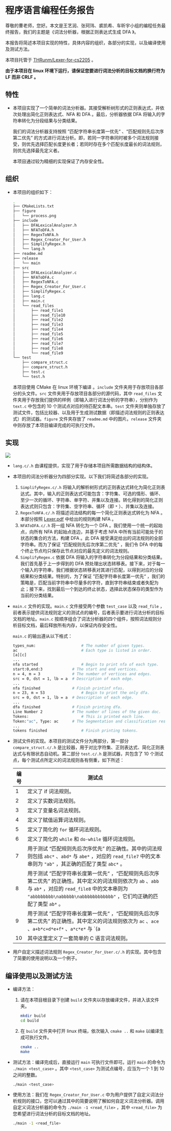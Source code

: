 # 程序语言编程任务报告

尊敬的曹老师，您好。本文是王艺润、张珂玮、裘凯希、车昕宇小组的编程任务最终报告，我们的主题是《词法分析器，根据正则表达式生成 DFA 》。

本报告将简述本项目实现的特性，具体内容的组织，各部分的实现，以及编译使用及测试方法。

本项目托管于 [THRunm/Lexer-for-cs2205](https://github.com/THRunm/Lexer-for-cs2205) 。

**由于本项目在 linux 环境下运行，请保证您要进行词法分析的目标文档的换行符为 LF 而非 CRLF 。**

## 特性

* 本项目实现了一个简单的词法分析器。其接受解析树形式的正则表达式，并依次处理出简化正则表达式、NFA 和 DFA 。最后，分析器依据 DFA 将输入的字符串转化为分段结果与分类结果。

  我们的词法分析器支持按照 ”匹配字符串长度第一优先“ 、“匹配规则先后次序第二优先” 的方式进行词法分析。即，若同一字符串同时被多个词法规则接受，则优先选择匹配长度更长者；若同时存在多个匹配长度最长的词法规则，则优先选择最先定义者。

  本项目通过较为精细的实现保证了内存安全性。

## 组织

* 本项目的组织如下：

  ```bash
  .
  ├── CMakeLists.txt
  ├── figure
  │   └── process.png
  ├── include
  │   ├── DFALexicalAnalyzer.h
  │   ├── NFAToDFA.h
  │   ├── RegexToNFA.h
  │   ├── Regex_Creator_For_User.h
  │   ├── SimplifyRegex.h
  │   └── lang.h
  ├── readme.md
  ├── release
  │   └── main
  ├── src
  │   ├── DFALexicalAnalyzer.c
  │   ├── NFAToDFA.c
  │   ├── RegexToNFA.c
  │   ├── Regex_Creator_For_User.c
  │   ├── SimplifyRegex.c
  │   ├── lang.c
  │   ├── main.c
  │   └── read_files
  │       ├── read_file1
  │       ├── read_file10
  │       ├── read_file2
  │       ├── read_file3
  │       ├── read_file4
  │       ├── read_file5
  │       ├── read_file6
  │       ├── read_file7
  │       ├── read_file8
  │       └── read_file9
  └── test
      ├── compare_struct.c
      ├── compare_struct.h
      ├── test.c
      └── test.h
  ```
  
  本项目使用 CMake 在 linux 环境下编译  。`include` 文件夹用于存放项目各部分的头文件。`src` 文件夹用于存放项目各部分的源代码，其中 `read_files` 文件夹用于存放我们提供的样例（即输入进行词法分析的字符串），分别作为 `text.c` 中包含的 10 个测试点对应的待匹配文本串。`test` 文件夹则单独存放了测试文件，包括比较器、以及用于生成测试数据（即描述词法规则的正则表达式）的测试器。`figure` 文件夹存放了 `readme.md` 中的图片。`release` 文件夹中则存放了本项目编译完成的可执行文件。 

## 实现

![](https://cdn.luogu.com.cn/upload/image_hosting/rfn7045w.png)

* `lang.c/.h` 由课程提供，实现了用于存储本项目所需数据结构的结构体。

* 本项目的词法分析器分为四部分实现。以下我们将简述各部分的实现。
  1. `SimplifyRegex.c/.h` 将输入的解析树形式的正则表达式转化为简化正则表达式。其中，输入的正则表达式可能包含：字符集、可选的情形、循环、至少一次的循环、字符串、单字符、并集以及连接。转化得到的简化正则表达式则只包含：字符集、空字符串、循环（即 `*` ）、并集以及连接。
  2. `RegexToNFA.c/.h` 将描述词法结构的每一个简化正则表达式转化为 NFA 。本部分按照 [Lexer.pdf](https://jhc.sjtu.edu.cn/public/courses/CS2205/Lexer.pdf) 中给出的规则构建 NFA 。
  3. `NFAToDFA.c/.h` 将一组 NFA 转化为一个 DFA 。我们使用一个统一的起始点，向所有 NFA 的起始点连边，并基于考虑 NFA 中所有当前可能处于的状态的集合的方法，构建 DFA 。此 DFA 接受满足给出的词法规则的全部字符串。而为了保证 “匹配规则先后次序第二优先” ，我们令 DFA 中的每个终止节点均只保存此节点对应的最先定义的词法规则。
  4. `SimplifyRegex.c` 依据 DFA 将输入的字符串转化为分段结果和分类结果。我们首先基于上一步得到的 DFA 预处理出状态转移表。接下来，对于每一个输入的字符串，我们根据状态转移表对其进行匹配，以得到对应的分段结果和分类结果。特别的，为了保证 ”匹配字符串长度第一优先“ ，我们的策略是，匹配当前字符串中尽量多的字符，直到字符串结束或者失配为止；接下来，找到最后一个到达的终止状态，选择此状态保存的类型作为当前的分类结果。
  
* `main.c` 文件的实现。`main.c` 文件接受两个参数 `test_case` 以及 `read_file` ，前者表示提供词法规则定义的测试点的编号，后者表示要进行词法分析的目标文档的地址。`main.c` 按顺序组合了词法分析器的四个组件，按照词法规则分析目标文档，最后释放所有内存，以保证内存安全性。

  `main.c` 的输出遵从以下格式：

  ```bash
  types_num: 					# The number of given types.
  ac							# Each type is listed in order.
  [a][c]
  ...        			
  nfa started					# Begin to print nfa of each type.
  start:0,end:3				# The start and end vertices.
  n = 4, m = 3				# The number of vertices and edges.
  src = 0, dst = 1, lb = a	# Description of each edge.
  ...
  nfa finished				# Finish printinf nfas.
  n = 23, m = 53				# Begin to print the only dfa.
  src = 0, dst = 1, lb = a	# Description of each edge.
  ...
  dfa finished				# Finish printing dfa.
  Line Number 2				# The number of lines of the given doc.
  Tokens:						# This is printed each line.
  Token:"ac", Type: ac		# The Segmentation and classification results.
  ...
  tokens finished				# Finish printing tokens.
  ```

* 测试文件的实现。本项目的测试文件分为两部分，第一部分 `compare_struct.c/.h` 是比较器，用于对比字符集、正则表达式、简化正则表达式与有限状态自动机。第二部分 `test.c/.h` 是测试器，共包含了 10 个测试点，每个测试点所定义的词法规则各有侧重，如下所述：

  | 编号 | 测试点                                                       |
  | ---- | ------------------------------------------------------------ |
  | 1    | 定义了 if 词法规则。                                         |
  | 2    | 定义了实数词法规则。                                         |
  | 3    | 定义了变量名词法规则。                                       |
  | 4    | 定义了赋值运算词法规则。                                     |
  | 5    | 定义了简化的 `for` 循环词法规则。                            |
  | 6    | 定义了简化的 `while` 和 `do-while` 循环词法规则。            |
  | 7    | 用于测试 “匹配规则先后次序优先” 的正确性。其中的词法规则包括 `abc*` 、`abd*` 与 `abe*` ，对应的 `read_file7` 中的文本串则为 `"ab"` ，其正确的匹配了类型 `abc*` 。 |
  | 8    | 用于测试 ”匹配字符串长度第一优先“ ，“匹配规则先后次序第二优先” 的正确性。其中定义的词法规则依次为 `ab` 、`abb` 与 `ab*` ，对应的 `read_file8` 中的文本串则为 `"abbbbbbbb\nabbbbb\nabbbbbbbbbbbb"` ，它们均正确的匹配了类型 `ab*` 。 |
  | 9    | 用于测试 ”匹配字符串长度第一优先“ ，“匹配规则先后次序第二优先” 的正确性。其中定义的词法规则依次为 `ac` 、`ace` 、`a+b*c+d*e+f*` 、`a*c*e*` 与 `(a|b)(c|d)(e|f)` ，对应的 `read_file9` 中的文本串则为 `"ac\nace"` ，它们分别正确的匹配了类型 `ac` 与 `ace` 。 |
  | 10   | 其中这里定义了一套简单的 C 语言词法规则。                    |

* 用户自定义描述词法规则 `Regex_Creator_For_User.c/.h` 的实现。其中包含了简要的使用说明以及一个例子。

## 编译使用以及测试方法

* 编译方法：
  1. 请在本项目根目录下创建 `build` 文件夹以存放编译文件，并进入该文件夹。
  
     ```bash
     mkdir build
     cd build
     ```
  
  2. 在 `build` 文件夹中打开 linux 终端，依次输入 `cmake ..` 和 `make` 以编译生成可执行文件。
  
     ```bash
     cmake ..
     make
     ```
  
* 测试方法：编译完成后，直接运行 `main` 可执行文件即可。运行 `main` 的命令为 `./main <test_case>` 。其中 `<test_case>` 为测试点编号，应当为一个 1 到 10 之间的整数。
  
  ```bash
  ./main <test_case>
  ```
  
* 使用方法：我们在 `Regex_Creator_For_User.c` 中为用户提供了自定义词法分析规则的接口，您可以通过其中的简要说明了解如何自定义词法分析器。调用自定义词法分析器的命令为 `./main -1 <read_file>` ，其中 `<read_file>` 为您希望进行词法分析的目标文档的地址。

  ```bash
  ./main -1 <read_file>
  ```